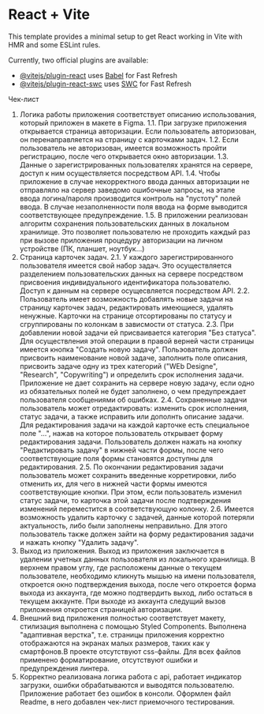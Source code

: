 # React + Vite

This template provides a minimal setup to get React working in Vite with HMR and some ESLint rules.

Currently, two official plugins are available:

- [@vitejs/plugin-react](https://github.com/vitejs/vite-plugin-react/blob/main/packages/plugin-react/README.md) uses [Babel](https://babeljs.io/) for Fast Refresh
- [@vitejs/plugin-react-swc](https://github.com/vitejs/vite-plugin-react-swc) uses [SWC](https://swc.rs/) for Fast Refresh

Чек-лист

1. Логика работы приложения соответствует описанию использования, который приложен в макете в Figma.
1.1. При загрузке приложения открывается страница авторизации. Если пользователь авторизован, он перенаправляется на страницу с карточками задач.
1.2. Если пользователь не авторизован, имеется возможность пройти регистрацию, после чего открывается окно авторизации.
1.3. Данные о зарегистрированных пользователях хранятся на сервере, доступ к ним осуществляется посредством API.
1.4. Чтобы приложение в случае некорректного ввода данных авторизации не отправляло на сервер заведомо ошибочные запросы, на этапе ввода логина/пароля производится контроль на "пустоту" полей ввода. В случае незаполненности поля ввода на форме выводится соответствующее предупреждение.
1.5. В приложении реализован алгоритм сохранения пользовательских данных в локальном хранилище. Это позволяет пользователю не проходить каждый раз при вызове приложения процедуру авторизации на личном устройстве (ПК, планшет, ноутбук...)
2. Страница карточек задач. 
2.1. У каждого зарегистрированного пользователя имеется свой набор задач. Это осуществляется разделением пользовательских данных на сервере посредством присвоения индивидуального идентификатора пользователю. Доступ к данным на сервере осущесвляется посредством API.
2.2. Пользователь имеет возможность добавлять новые задачи на страницу карточек задач, редактировать имеющиеся, удалять ненужные. Карточки на странице отсортированы по статусу и сгруппированы по колонкам в зависмости от статуса.
2.3. При добавлении новой задачи ей присваивается категория "Без статуса". Для осуществления этой операции в правой верней части страницы имеется кнопка "Создать новую задачу". Польэователь должен присвоить наименование новой задаче, заполнить поле описания, присвоить задаче одну из трех категорий ("WEb Designe", "Research", "Copywriting") и определить срок исполнения задачи. Приложение не дает сохранить на сервере новую задачу, если одно из обязательных полей не будет заполнено, о чем предупреждает пользователя сообщениями об ошибках.
2.4. Сохраненные задачи пользователь может отредактировать: изменить срок исполнения, статус задачи, а также исправить или дополнть описание задачи.
Для редактирования задачи на каждой карточке есть специальное поле "...", нажав на которое пользователь открывает форму редактирования задачи. Пользователь должен нажать на кнопку "Редактировать задачу" в нижней части формы, после чего соответствующие поля формы становятся доступны для редактирования.
2.5. По окончании редактирования задачи пользователь может сохранить введенные корретировки, либо отменить их, для чего в нижней части формы имеются соответствующие кнопки. При этом, если пользователь изменил статус задачи, то карточка этой задачи после подтверждения изменений переместится в соответствующую колонку.
2.6. Имеется возможность удалить карточку с задачей, данные которой потеряли актуальность, либо были заполнены неправильно. Для этого пользователь также должен зайти на форму редактирования задачи и нажать кнопку "Удалить задачу".
3. Выход из приложения. Выход из приложения заключается в удалении учетных данных пользователя из локального хранилища. В верхнем правом углу, где расположены данные о текущем пользователе, необходимо кликнуть мышью на имени пользователя, откроется окно подтверждения выхода, после чего откроется форма выхода из аккаунта, где можно подтвердить выход, либо остаться в текущем аккаунте. При выходе из аккаунта следущий вызов приложения откроется страницей авторизации.
4. Внешний вид приложения полностью соответствует макету, стилизация выполнена с помощью Styled Components. Выполнена "адаптивная верстка", т.е. страницы приложения корректно отображаются на экранах малых размеров, таких как у смартфонов.В проекте отсутствуют css-файлы.
Для всех файлов применено форматирование, отсутствуют ошибки и предупреждения линтера.
5. Корректно реализована логика работа с api, работает индикатор загрузки, ошибки обрабатываются и выводятся пользователю.
Приложение работает без ошибок в консоли.
Оформлен файл Readme, в него добавлен чек-лист приемочного тестирования.